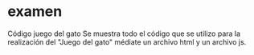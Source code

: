 # examen
Código juego del gato
Se muestra todo el código que se utilizo para la realización del "Juego del gato" médiate un archivo html y un archivo js.
